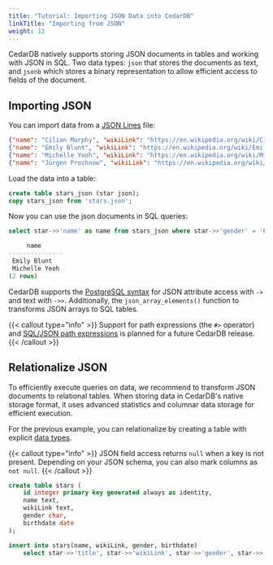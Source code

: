 ```yaml
---
title: "Tutorial: Importing JSON Data into CedarDB"
linkTitle: "Importing from JSON"
weight: 12
---
```


CedarDB natively supports storing JSON documents in tables and working with JSON in SQL.
Two data types: `json` that stores the documents as text, and `jsonb` which stores a binary representation to allow 
efficient access to fields of the document.

## Importing JSON

You can import data from a [JSON Lines](https://jsonlines.org/) file:

```json lines {filename="stars.json"}
{"name": "Cilian Murphy", "wikiLink": "https://en.wikipedia.org/wiki/Cillian_Murphy", "gender": "M", "birthdate": "1976-05-25"}
{"name": "Emily Blunt", "wikiLink": "https://en.wikipedia.org/wiki/Emily_Blunt", "gender": "F", "birthdate": "1983-02-23"}
{"name": "Michelle Yeoh", "wikiLink": "https://en.wikipedia.org/wiki/Michelle_Yeoh", "gender": "F", "birthdate": "1962-08-06"}
{"name": "Jürgen Prochnow", "wikiLink": "https://en.wikipedia.org/wiki/Jürgen_Prochnow", "gender": "M", "birthdate": "1941-06-10"}
```

Load the data into a table:
```sql
create table stars_json (star json);
copy stars_json from 'stars.json';
```

Now you can use the json documents in SQL queries:
```sql
select star->>'name' as name from stars_json where star->>'gender' = 'F';
```
```sql
     name      
---------------
 Emily Blunt
 Michelle Yeoh
(2 rows)
```

CedarDB supports the [PostgreSQL syntax](https://www.postgresql.org/docs/current/functions-json.html) for JSON attribute
access with `->` and text with `->>`.
Additionally, the `json_array_elements()` function to transforms JSON arrays to SQL tables.

{{< callout type="info" >}}
Support for path expressions (the `#>` operator) and [SQL/JSON path expressions](https://www.postgresql.org/docs/current/functions-json.html#FUNCTIONS-SQLJSON-PATH)
is planned for a future CedarDB release.
{{< /callout >}}

## Relationalize JSON

To efficiently execute queries on data, we recommend to transform JSON documents to relational tables.
When storing data in CedarDB's native storage format, it uses advanced statistics and columnar data storage for 
efficient execution.  

For the previous example, you can relationalize by creating a table with explicit [data types](../../references/datatypes).

{{< callout type="info" >}}
JSON field access returns `null` when a key is not present.
Depending on your JSON schema, you can also mark columns as `not null`.
{{< /callout >}}


```sql
create table stars (
    id integer primary key generated always as identity,
    name text,
    wikiLink text,
    gender char,
    birthdate date
);

insert into stars(name, wikiLink, gender, birthdate) 
    select star->>'title', star->>'wikiLink', star->>'gender', star->>'birthdate' from stars_json;
```
